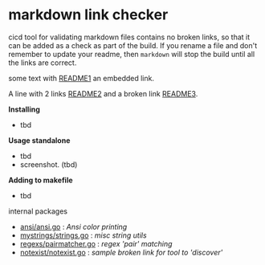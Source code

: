# markdown link checker

cicd tool for validating markdown files contains no broken links, so that it can be added as a check as part of the build. If you rename a file and don't remember to update your readme, then `markdown` will stop the build until all the links are correct.

some text with [README1](../README.md) an embedded link.

A line with 2 links [README2](../README.md) and a broken link [README3](../README2.md).

**Installing**

- tbd

**Usage standalone**

- tbd
- screenshot. (tbd)

**Adding to makefile**

- tbd

internal packages

- [ansi/ansi.go](../internal/ansi.go) : *Ansi color printing*
- [mystrings/strings.go](../internal/strings.go) : *misc string utils*
- [regexs/pairmatcher.go](../internal/regexs/pairmatcher.go) : *regex 'pair' matching*
- [notexist/notexist.go](../notexist/notexist.go) : *sample broken link for tool to 'discover'*


